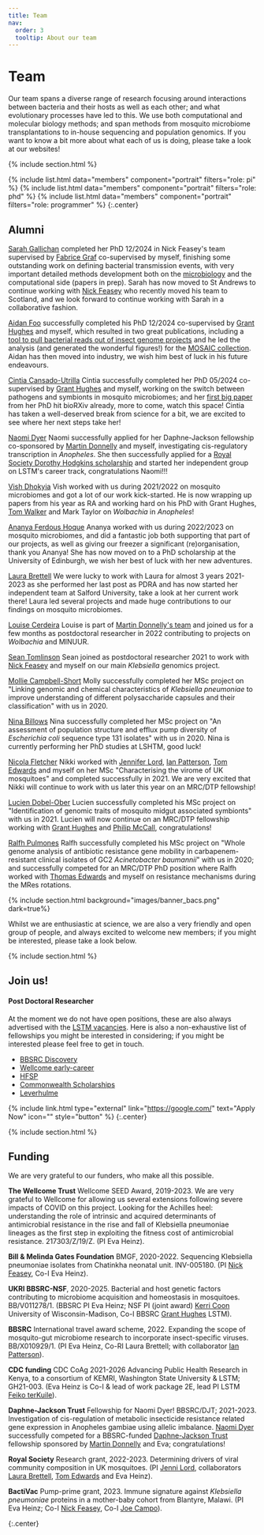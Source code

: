 ```yaml
---
title: Team
nav:
  order: 3
  tooltip: About our team
---
```


# <i class="fas fa-users"></i>Team

Our team spans a diverse range of research focusing around interactions between bacteria and their hosts as well as each other; and what evolutionary processes have led to this.
We use both computational and molecular biology methods; and span methods from mosquito microbiome transplantations to in-house sequencing and population genomics.
If you want to know a bit more about what each of us is doing, please take a look at our websites!

{% include section.html %}

{%
  include list.html
  data="members"
  component="portrait"
  filters="role: pi"
%}
{%
  include list.html
  data="members"
  component="portrait"
  filters="role: phd"
%}
{%
  include list.html
  data="members"
  component="portrait"
  filters="role: programmer"
%}
{:.center}

## Alumni

[Sarah Gallichan](https://research-portal.st-andrews.ac.uk/en/persons/sarah-gallichan) completed her PhD 12/2024 in Nick Feasey's team supervised by [Fabrice Graf]([https://www.lstmed.ac.uk/about/people/professor-nicholas-feasey](https://www.linkedin.com/in/fabrice-graf-6a05b635/?originalSubdomain=uk)) co-supervised by myself, finishing some outstanding work on defining bacterial transmission events, with very important detailed methods development both on the [microbiology](https://pubmed.ncbi.nlm.nih.gov/39576089/) and the computational side (papers in prep). Sarah has now moved to St Andrews to continue working with [Nick Feasey](https://www.st-andrews.ac.uk/medicine/people/naf6/) who recently moved his team to Scotland, and we look forward to continue working with Sarah in a collaborative fashion.

[Aidan Foo]() successfully completed his PhD 12/2024 co-supervised by [Grant Hughes](https://www.lstmed.ac.uk/about/people/dr-grant-hughes) and myself, which resulted in two great publications, including a [tool to pull bacterial reads out of insect genome projects](https://wellcomeopenresearch.org/articles/8-131) and he led the analysis (and generated the wonderful figures!) for the [MOSAIC collection](https://journals.plos.org/plosbiology/article?id=10.1371/journal.pbio.3002897). Aidan has then moved into industry, we wish him best of luck in his future endeavours.

[Cintia Cansado-Utrilla](https://www.linkedin.com/in/cintia-cansado-utrilla/?originalSubdomain=uk) Cintia successfully completed her PhD 05/2024 co-supervised by [Grant Hughes](https://www.lstmed.ac.uk/about/people/dr-grant-hughes) and myself, working on the switch between pathogens and symbionts in mosquito microbiomes; and her [first big paper]() from her PhD hit bioRXiv already, more to come, watch this space! Cintia has taken a well-deserved break from science for a bit, we are excited to see where her next steps take her!

[Naomi Dyer](https://www.linkedin.com/in/vishdhokiya/?originalSubdomain=uk) Naomi successfully applied for her Daphne-Jackson fellowship co-sponsored by [Martin Donnelly](https://www.lstmed.ac.uk/about/people/professor-martin-james-donnelly) and myself, investigating cis-regulatory transcription in _Anopheles_. She then successfully applied for a [Royal Society Dorothy Hodgkins scholarship](https://royalsociety.org/news/2023/10/early-career-researchers-funding-2023/) and started her independent group on LSTM's career track, congratulations Naomi!!!

[Vish Dhokyia](https://www.linkedin.com/in/vishdhokiya/?originalSubdomain=uk) Vish worked with us during 2021/2022 on mosquito microbiomes and got a lot of our work kick-started. He is now wrapping up papers from his year as RA and working hard on his PhD with Grant Hughes, [Tom Walker](https://warwick.ac.uk/fac/sci/lifesci/people/twalker/) and Mark Taylor on _Wolbachia_ in _Anopheles_!

[Ananya Ferdous Hoque](https://uk.linkedin.com/in/ananya-hoque-016705182) Ananya worked with us during 2022/2023 on mosquito microbiomes, and did a fantastic job both supporting that part of our projects, as well as giving our freezer a significant (re)organisation, thank you Ananya! She has now moved on to a PhD scholarship at the University of Edinburgh, we wish her best of luck with her new adventures.

[Laura Brettell](https://salford-repository.worktribe.com/person/1835810/laura-brettell) We were lucky to work with Laura for almost 3 years 2021-2023 as she performed her last post as PDRA and has now started her independent team at Salford University, take a look at her current work there! Laura led several projects and made huge contributions to our findings on mosquito microbiomes.

[Louise Cerdeira](https://www.researchgate.net/profile/Louise-Cerdeira) Louise is part of [Martin Donnelly's team](https://www.lstmed.ac.uk/about/people/professor-martin-james-donnelly) and joined us for a few months as postdoctoral researcher in 2022 contributing to projects on _Wolbachia_ and MINUUR.

[Sean Tomlinson](https://www.researchgate.net/profile/Sean-Tomlinson-2) Sean joined as postdoctoral researcher 2021 to work with [Nick Feasey](https://www.lstmed.ac.uk/about/people/professor-nicholas-feasey) and myself on our main _Klebsiella_ genomics project.

[Mollie Campbell-Short](https://uk.linkedin.com/in/mollie-campbell-short) Molly successfully completed her MSc project on "Linking genomic and chemical characteristics of _Klebsiella pneumoniae_ to improve understanding of different polysaccharide capsules and their classification" with us in 2020.

[Nina Billows](https://uk.linkedin.com/in/nina-mercedes-billows) Nina successfully completed her MSc project on "An assessment of population structure and efflux pump diversity of _Escherichia coli_ sequence type 131 isolates" with us in 2020. Nina is currently performing her PhD studies at LSHTM, good luck!

[Nicola Fletcher](https://uk.linkedin.com/in/nicola-fletcher) Nikki worked with [Jennifer Lord](https://www.lstmed.ac.uk/about/people/dr-jennifer-lord), [Ian Patterson](https://brocku.ca/mathematics-science/biology/directory/ian-patterson/), [Tom Edwards](https://www.lstmed.ac.uk/about/people/dr-thomas-edwards) and myself on her MSc "Characterising the virome of UK mosquitoes" and completed successfully in 2021. We are very excited that Nikki will continue to work with us later this year on an MRC/DTP fellowship!

[Lucien Dobel-Ober](https://uk.linkedin.com/in/lucien-dobel-ober) Lucien successfully completed his MSc project on "Identification of genomic traits of mosquito midgut associated symbionts" with us in 2021. Lucien will now continue on an MRC/DTP fellowship working with [Grant Hughes](https://www.lstmed.ac.uk/about/people/dr-grant-hughes) and [Philip McCall](https://www.lstmed.ac.uk/about/people/Professor-philip-mccall), congratulations!

[Ralfh Pulmones](https://uk.linkedin.com/in/ralfh-rolex-pulmones-169154151?trk=public_profile_browsemap) Ralfh successfully completed his MSc project on "Whole genome analysis of antibiotic resistance gene mobility in carbapenem-resistant clinical isolates of GC2 _Acinetobacter baumannii_" with us in 2020; and successfully competed for an MRC/DTP PhD position where Ralfh worked with [Thomas Edwards](https://www.lstmed.ac.uk/about/people/dr-thomas-edwards) and myself on resistance mechanisms during the MRes rotations.

{% include section.html background="images/banner_bacs.png" dark=true%}

Whilst we are enthusiastic at science, we are also a very friendly and open group of people, and always excited to welcome new members; if you might be interested, please take a look below.

{% include section.html %}

## Join us!

#### Post Doctoral Researcher

At the moment we do not have open positions, these are also always advertised with the [LSTM vacancies](https://www.lstmed.ac.uk/vacancies). Here is also a non-exhaustive list of fellowships you might be interested in considering; if you might be interested please feel free to get in touch.

- [BBSRC Discovery](https://www.ukri.org/opportunity/bbsrc-discovery-fellowships-2022/)
- [Wellcome early-career](https://wellcome.org/grant-funding/schemes/early-career-awards)
- [HFSP](https://www.hfsp.org/funding/hfsp-funding/postdoctoral-fellowships)
- [Commonwealth Scholarships](https://cscuk.fcdo.gov.uk/about-us/scholarships/)
- [Leverhulme](https://www.leverhulme.ac.uk/early-career-fellowships)

{% include link.html type="external" link="https://google.com/" text="Apply Now" icon="" style="button" %}
{:.center}

{% include section.html %}

## Funding

We are very grateful to our funders, who make all this possible. 

**The Wellcome Trust** Wellcome SEED Award, 2019-2023. We are very grateful to Wellcome for allowing us several extensions following severe impacts of COVID on this project. Looking for the Achilles heel: understanding the role of intrinsic and acquired determinants of antimicrobial resistance in the rise and fall of Klebsiella pneumoniae lineages as the first step in exploiting the fitness cost of antimicrobial resistance. 217303/Z/19/Z. (PI Eva Heinz).

**Bill & Melinda Gates Foundation** BMGF, 2020-2022. Sequencing Klebsiella pneumoniae isolates from Chatinkha neonatal unit. INV-005180. (PI [Nick Feasey](https://www.lstmed.ac.uk/about/people/professor-nicholas-feasey), Co-I Eva Heinz).

**UKRI BBSRC-NSF**, 2020-2025. Bacterial and host genetic factors contributing to microbiome acquisition and homeostasis in mosquitoes. BB/V011278/1. (BBSRC PI Eva Heinz; NSF PI (joint award) [Kerri Coon](https://kcoonlab.bact.wisc.edu/) University of Wisconsin-Madison, Co-I BBSRC [Grant Hughes](https://www.lstmed.ac.uk/about/people/dr-grant-hughes) LSTM).

**BBSRC** International travel award scheme, 2022. Expanding the scope of mosquito-gut microbiome research to incorporate insect-specific viruses. BB/X010929/1. (PI Eva Heinz, Co-RI Laura Brettell; with collaborator [Ian Patterson](https://brocku.ca/mathematics-science/biology/directory/ian-patterson/)).

**CDC funding** CDC CoAg 2021-2026 Advancing Public Health Research in Kenya, to a consortium of KEMRI, Washington State University & LSTM; GH21-003. (Eva Heinz is Co-I & lead of work package 2E, lead PI LSTM [Feiko terKuile](https://www.lstmed.ac.uk/about/people/professor-feiko-ter-kuile)). 

**Daphne-Jackson Trust** Fellowship for Naomi Dyer! BBSRC/DJT; 2021-2023. Investigation of cis-regulation of metabolic insecticide resistance related gene expression in Anopheles gambiae using allelic imbalance. [Naomi Dyer](https://lstm-microbial-genomics.github.io/MicGen-lab-website/members/naomi-dyer.html) successfully competed for a BBSRC-funded [Daphne-Jackson Trust](https://daphnejackson.org/) fellowship sponsored by [Martin Donnelly](https://www.lstmed.ac.uk/about/people/professor-martin-james-donnelly) and Eva; congratulations!

**Royal Society** Research grant, 2022-2023. Determining drivers of viral community composition in UK mosquitoes. (PI [Jenni Lord](https://www.lstmed.ac.uk/about/people/dr-jennifer-lord), collaborators [Laura Brettell](https://www.lstmed.ac.uk/about/people/dr-laura-brettell), [Tom Edwards](https://www.lstmed.ac.uk/about/people/dr-thomas-edwards) and Eva Heinz).

**BactiVac** Pump-prime grant, 2023. Immune signature against _Klebsiella pneumoniae_ proteins in a mother-baby cohort from Blantyre,
Malawi. (PI Eva Heinz; Co-I [Nick Feasey](https://www.lstmed.ac.uk/about/people/professor-nicholas-feasey), Co-I [Joe Campo](https://antigendiscovery.com/)).

{:.center}

